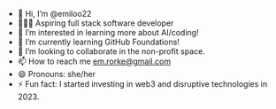 - 👋 Hi, I’m @emiloo22
- 👩🏼‍💻 Aspiring full stack software developer 
- 👀 I’m interested in learning more about AI/coding!
- 🌱 I’m currently learning GitHub Foundations!
- 💞️ I’m looking to collaborate in the non-profit space.
- 📫 How to reach me em.rorke@gmail.com
- 😄 Pronouns: she/her
- ⚡ Fun fact: I started investing in web3 and disruptive technologies in 2023.  

<!---
emiloo22/emiloo22 is a ✨ special ✨ repository because its `README.md` (this file) appears on your GitHub profile.
You can click the Preview link to take a look at your changes.
--->
